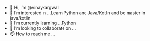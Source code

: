 - 👋 Hi, I’m @vinaykargwal
- 👀 I’m interested in ...Learn Python and Java/Kotlin and be master in java/kotlin 
- 🌱 I’m currently learning ...Python
- 💞️ I’m looking to collaborate on ...
- 📫 How to reach me ...

<!---
vinaykargwal/vinaykargwal is a ✨ special ✨ repository because its `README.md` (this file) appears on your GitHub profile.
You can click the Preview link to take a look at your changes.
--->
